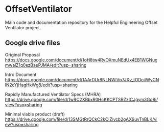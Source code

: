 # OffsetVentilator
Main code and documentation repository for the Helpful Engineering Offset Ventilator project.

## Google drive files
Original Proposal https://docs.google.com/document/d/1oH8tw4RyOXmuNEdUx4EB1WGNugmwalZ1q0ezBaePJMA/edit?usp=sharing

Intro Document https://docs.google.com/document/d/1AArDUr8NLNWiVp7JXv_tODoiIWyCNlN2cYjHagHkWg8/edit?usp=sharing

Rapidly Manufactured Ventilator Specs (MHRA) https://drive.google.com/file/d/1wRC2XBbxR0HcKKCPTSRZzICJgym3Go8j/view?usp=sharing

Minimal viable product (draft) https://drive.google.com/file/d/13SMGtRrQCkC2kCIZivcb2gAX9uvTnBLK/view?usp=sharing
